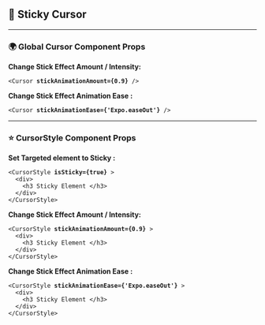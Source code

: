 <h2>
📌 Sticky Cursor 
</h2>

[//]: # (----)
<hr>

[//]: # (------------------------------------------)
<h3>🌍 Global Cursor Component Props </h3>
<p> <b> Change Stick Effect Amount / Intensity:</b> </p>
<pre><code>&lt;Cursor <b>stickAnimationAmount={0.9}</b> /&gt;
</code></pre>

<p> <b> Change Stick Effect Animation Ease :</b> </p>
<pre><code>&lt;Cursor <b>stickAnimationEase={'Expo.easeOut'}</b> /&gt;
</code></pre>

[//]: # (----)
<hr>

[//]: # (------------------------------------------)

[//]: # (------------------------------------------)
<h3>⭐️ CursorStyle Component Props </h3>

[//]: # (---------)
<p> <b> Set Targeted element to Sticky :</b> </p>
<pre><code>&lt;CursorStyle <b>isSticky={true}</b> &gt;
  &lt;div&gt;
    &lt;h3 Sticky Element &lt;/h3&gt;
  &lt;/div&gt;
&lt;/CursorStyle&gt;
</code></pre>

<p> <b> Change Stick Effect Amount / Intensity:</b> </p>
<pre><code>&lt;CursorStyle <b>stickAnimationAmount={0.9}</b> &gt;
  &lt;div&gt;
    &lt;h3 Sticky Element &lt;/h3&gt;
  &lt;/div&gt;
&lt;/CursorStyle&gt;
</code></pre>

<p> <b> Change Stick Effect Animation Ease :</b> </p>
<pre><code>&lt;CursorStyle <b>stickAnimationEase={'Expo.easeOut'}</b> &gt;
  &lt;div&gt;
    &lt;h3 Sticky Element &lt;/h3&gt;
  &lt;/div&gt;
&lt;/CursorStyle&gt;
</code></pre>


[//]: # (---------)
